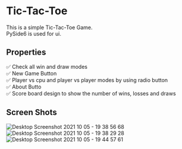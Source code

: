 # Tic-Tac-Toe
This is a simple Tic-Tac-Toe Game.\
PySide6 is used for ui.
## Properties
✅ Check all win and draw modes\
✅ New Game Button\
✅ Player vs cpu and player vs player modes by using radio button\
✅ About Butto\
✅ Score board design to show the number of wins, losses and draws
## Screen Shots
![Desktop Screenshot 2021 10 05 - 19 38 56 68](https://user-images.githubusercontent.com/88179607/136063432-6dd3dabe-80e0-411d-a614-4a8caa556822.png)
![Desktop Screenshot 2021 10 05 - 19 38 29 28](https://user-images.githubusercontent.com/88179607/136063511-85552523-c515-471a-9b9d-c3c0b810bc8d.png)
![Desktop Screenshot 2021 10 05 - 19 44 57 61](https://user-images.githubusercontent.com/88179607/136063627-ee38a14b-526a-4ce6-8576-e966e273681e.png)
